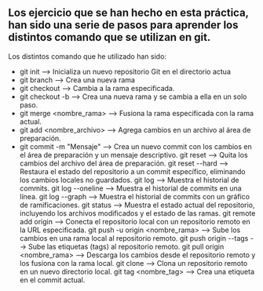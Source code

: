 ## Los ejercicio que se han hecho en esta práctica, han sido una serie de pasos para aprender los distintos comando que se utilizan en git.

Los distintos comando que he utilizado han sido:


- git init --> Inicializa un nuevo repositorio Git en el directorio actua
- git branch -->  Crea una nueva rama
- git checkout --> Cambia a la rama especificada.
- git checkout -b <nombre> --> Crea una nueva rama y se cambia a ella en un solo paso.
- git merge <nombre_rama> --> Fusiona la rama especificada con la rama actual.
- git add <nombre_archivo> --> Agrega cambios en un archivo al área de preparación.
- git commit -m "Mensaje" --> Crea un nuevo commit con los cambios en el área de preparación y un mensaje descriptivo.
git reset <archivo> --> Quita los cambios del archivo del área de preparación.
git reset --hard <commit> --> Restaura el estado del repositorio a un commit específico, eliminando los cambios locales no guardados.
git log --> Muestra el historial de commits.
git log --oneline --> Muestra el historial de commits en una línea.
git log --graph --> Muestra el historial de commits con un gráfico de ramificaciones.
git status --> Muestra el estado actual del repositorio, incluyendo los archivos modificados y el estado de las ramas.
git remote add origin <URL> --> Conecta el repositorio local con un repositorio remoto en la URL especificada.
git push -u origin <nombre_rama> --> Sube los cambios en una rama local al repositorio remoto.
git push origin --tags --> Sube las etiquetas (tags) al repositorio remoto.
git pull origin <nombre_rama> --> Descarga los cambios desde el repositorio remoto y los fusiona con la rama local.
git clone <URL> --> Clona un repositorio remoto en un nuevo directorio local.
git tag <nombre_tag> --> Crea una etiqueta en el commit actual.
